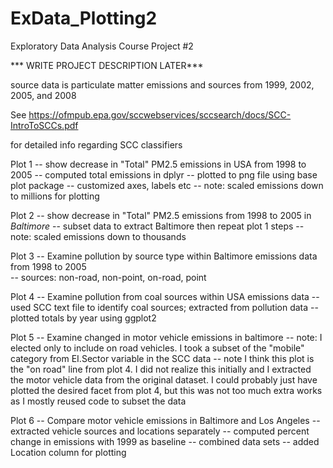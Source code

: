 # ExData_Plotting2
Exploratory Data Analysis Course Project #2

*** WRITE PROJECT DESCRIPTION LATER***

source data is particulate matter emissions and sources from 1999, 2002, 2005, and 2008

See https://ofmpub.epa.gov/sccwebservices/sccsearch/docs/SCC-IntroToSCCs.pdf

for detailed info regarding SCC classifiers

Plot 1
-- show decrease in "Total" PM2.5 emissions in USA from 1998 to 2005
-- computed total emissions in dplyr
-- plotted to png file using base plot package
-- customized axes, labels etc
-- note: scaled emissions down to millions for plotting

Plot 2
-- show decrease in "Total" PM2.5 emissions from 1998 to 2005 in *Baltimore*
-- subset data to extract Baltimore then repeat plot 1 steps
-- note: scaled emissions down to thousands


Plot 3
-- Examine pollution by source type within Baltimore emissions data from 1998 to 2005  
-- sources: non-road, non-point, on-road, point

Plot 4
-- Examine pollution from coal sources within USA emissions data
-- used SCC text file to identify coal sources; extracted from pollution data
-- plotted totals by year using ggplot2

Plot 5
-- Examine changed in motor vehicle emissions in baltimore
-- note: I elected only to include on road vehicles. I took a subset of the "mobile" category
from EI.Sector variable in the SCC data
-- note I think this plot is the "on road" line from plot 4. I did not realize this initially and I extracted the motor vehicle data from the original dataset. I could probably just have plotted the desired facet from plot 4, but this was not too much extra works as I mostly reused code to subset the data

Plot 6
-- Compare motor vehicle emissions in Baltimore and Los Angeles
-- extracted vehicle sources and locations separately
-- computed percent change in emissions with 1999 as baseline
-- combined data sets
-- added Location column for plotting

